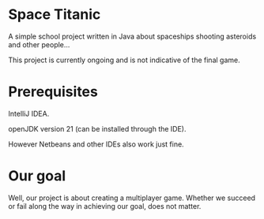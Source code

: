 # Space Titanic
A simple school project written in Java about spaceships shooting asteroids and other people...

This project is currently ongoing and is not indicative of the final game.

# Prerequisites
IntelliJ IDEA.

openJDK version 21 (can be installed through the IDE). 

However Netbeans and other IDEs also work just fine.

# Our goal
Well, our project is about creating a multiplayer game. Whether we succeed or fail along the way in achieving our goal, does not matter. 
